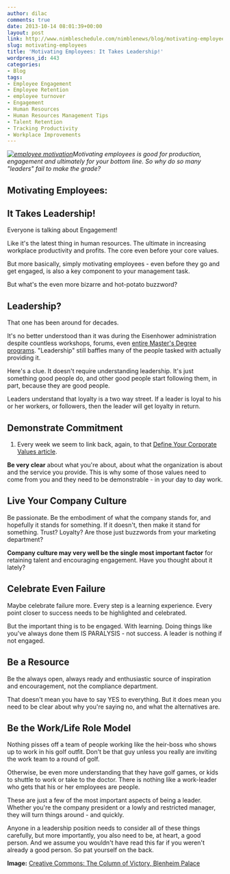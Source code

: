 ```yaml
---
author: dilac
comments: true
date: 2013-10-14 08:01:39+00:00
layout: post
link: http://www.nimbleschedule.com/nimblenews/blog/motivating-employees/
slug: motivating-employees
title: 'Motivating Employees: It Takes Leadership!'
wordpress_id: 443
categories:
- Blog
tags:
- Employee Engagement
- Employee Retention
- employee turnover
- Engagement
- Human Resources
- Human Resources Management Tips
- Talent Retention
- Tracking Productivity
- Workplace Improvements
---
```


_[![employee motivation](http://www.nimbleschedule.com/wp-content/uploads/2013/10/motivating-employees.jpg)](http://commons.wikimedia.org/wiki/File:The_Column_of_Victory,_Blenheim_Palace_-_geograph.org.uk_-_1485396.jpg)Motivating employees is good for production, engagement and ultimately for your bottom line. So why do so many "leaders" fail to make the grade?_


## Motivating Employees:




## It Takes Leadership!





Everyone is talking about Engagement!

Like it's the latest thing in human resources. The ultimate in increasing workplace productivity and profits. The core even before your core values.

But more basically, simply motivating employees - even before they go and get engaged, is also a key component to your management task.

But what's the even more bizarre and hot-potato buzzword?


## Leadership?


That one has been around for decades.

It's no better understood than it was during the Eisenhower administration despite countless workshops, forums, even [entire Master's Degree programs](http://www.bu.edu/met/programs/graduate/leadership/). "Leadership" still baffles many of the people tasked with actually providing it.

Here's a clue. It doesn't require understanding leadership. It's just something good people do, and other good people start following them, in part, because they are good people.

Leaders understand that loyalty is a two way street. If a leader is loyal to his or her workers, or followers, then the leader will get loyalty in return.


## Demonstrate Commitment


1) Every week we seem to link back, again, to that [Define Your Corporate Values article](http://www.nimbleschedule.com/nimblenews/blog/define-core-values/).

**Be very clear** about what you're about, about what the organization is about and the service you provide. This is why some of those values need to come from you and they need to be demonstrable - in your day to day work.


## Live Your Company Culture


Be passionate. Be the embodiment of what the company stands for, and hopefully it stands for something. If it doesn't, then make it stand for something. Trust? Loyalty? Are those just buzzwords from your marketing department?

**Company culture may very well be the single most important factor** for retaining talent and encouraging engagement. Have you thought about it lately?


## Celebrate Even Failure


Maybe celebrate failure more. Every step is a learning experience. Every point closer to success needs to be highlighted and celebrated.

But the important thing is to be engaged. With learning. Doing things like you've always done them IS PARALYSIS - not success. A leader is nothing if not engaged.


## Be a Resource


Be the always open, always ready and enthusiastic source of inspiration and encouragement, not the compliance department.

That doesn't mean you have to say YES to everything. But it does mean you need to be clear about why you're saying no, and what the alternatives are.


## Be the Work/Life Role Model


Nothing pisses off a team of people working like the heir-boss who shows up to work in his golf outfit. Don't be that guy unless you really are inviting the work team to a round of golf.

Otherwise, be even more understanding that they have golf games, or kids to shuttle to work or take to the doctor. There is nothing like a work-leader who gets that his or her employees are people.

These are just a few of the most important aspects of being a leader. Whether you're the company president or a lowly and restricted manager, they will turn things around - and quickly.

Anyone in a leadership position needs to consider all of these things carefully, but more importantly, you also need to be, at heart, a good person. And we assume you wouldn't have read this far if you weren't already a good person. So pat yourself on the back.

**Image:** [Creative Commons: The Column of Victory, Blenheim Palace](http://commons.wikimedia.org/wiki/File:The_Column_of_Victory,_Blenheim_Palace_-_geograph.org.uk_-_1485396.jpg)

